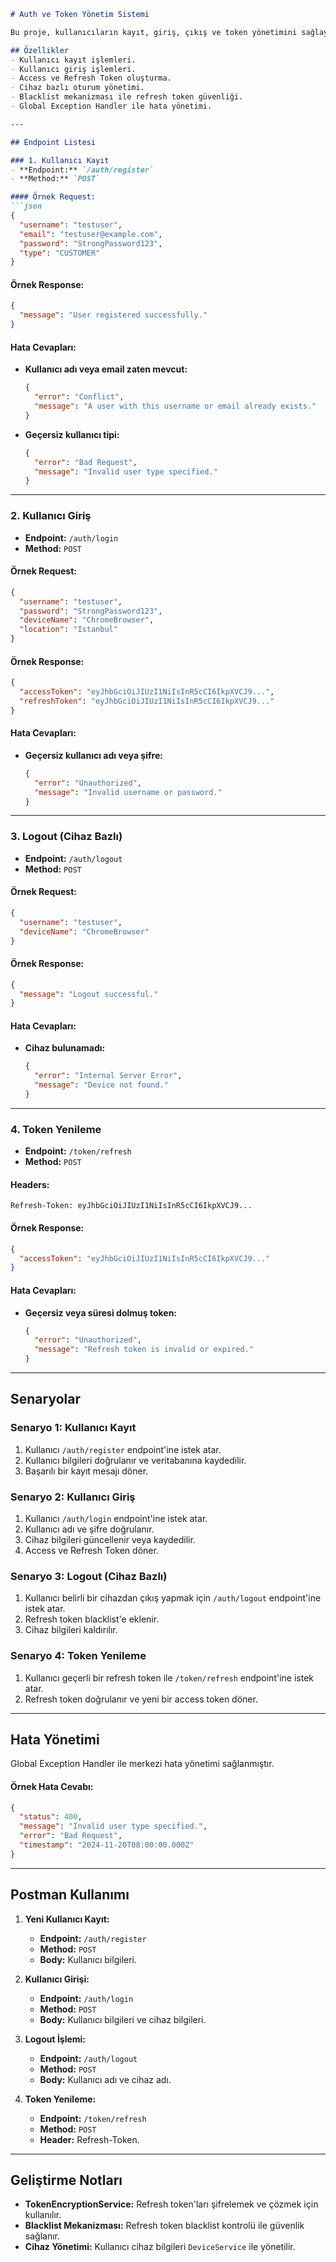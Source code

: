 
```markdown
# Auth ve Token Yönetim Sistemi

Bu proje, kullanıcıların kayıt, giriş, çıkış ve token yönetimini sağlayan bir kimlik doğrulama sistemidir. Güvenlik özellikleri arasında refresh token blacklist mekanizması ve token geçersizlik kontrolleri bulunmaktadır.

## Özellikler
- Kullanıcı kayıt işlemleri.
- Kullanıcı giriş işlemleri.
- Access ve Refresh Token oluşturma.
- Cihaz bazlı oturum yönetimi.
- Blacklist mekanizması ile refresh token güvenliği.
- Global Exception Handler ile hata yönetimi.

---

## Endpoint Listesi

### 1. Kullanıcı Kayıt
- **Endpoint:** `/auth/register`
- **Method:** `POST`

#### Örnek Request:
```json
{
  "username": "testuser",
  "email": "testuser@example.com",
  "password": "StrongPassword123",
  "type": "CUSTOMER"
}
```

#### Örnek Response:
```json
{
  "message": "User registered successfully."
}
```

#### Hata Cevapları:
- **Kullanıcı adı veya email zaten mevcut:**
  ```json
  {
    "error": "Conflict",
    "message": "A user with this username or email already exists."
  }
  ```

- **Geçersiz kullanıcı tipi:**
  ```json
  {
    "error": "Bad Request",
    "message": "Invalid user type specified."
  }
  ```

---

### 2. Kullanıcı Giriş
- **Endpoint:** `/auth/login`
- **Method:** `POST`

#### Örnek Request:
```json
{
  "username": "testuser",
  "password": "StrongPassword123",
  "deviceName": "ChromeBrowser",
  "location": "Istanbul"
}
```

#### Örnek Response:
```json
{
  "accessToken": "eyJhbGciOiJIUzI1NiIsInR5cCI6IkpXVCJ9...",
  "refreshToken": "eyJhbGciOiJIUzI1NiIsInR5cCI6IkpXVCJ9..."
}
```

#### Hata Cevapları:
- **Geçersiz kullanıcı adı veya şifre:**
  ```json
  {
    "error": "Unauthorized",
    "message": "Invalid username or password."
  }
  ```

---

### 3. Logout (Cihaz Bazlı)
- **Endpoint:** `/auth/logout`
- **Method:** `POST`

#### Örnek Request:
```json
{
  "username": "testuser",
  "deviceName": "ChromeBrowser"
}
```

#### Örnek Response:
```json
{
  "message": "Logout successful."
}
```

#### Hata Cevapları:
- **Cihaz bulunamadı:**
  ```json
  {
    "error": "Internal Server Error",
    "message": "Device not found."
  }
  ```

---

### 4. Token Yenileme
- **Endpoint:** `/token/refresh`
- **Method:** `POST`

#### Headers:
```plaintext
Refresh-Token: eyJhbGciOiJIUzI1NiIsInR5cCI6IkpXVCJ9...
```

#### Örnek Response:
```json
{
  "accessToken": "eyJhbGciOiJIUzI1NiIsInR5cCI6IkpXVCJ9..."
}
```

#### Hata Cevapları:
- **Geçersiz veya süresi dolmuş token:**
  ```json
  {
    "error": "Unauthorized",
    "message": "Refresh token is invalid or expired."
  }
  ```

---

## Senaryolar

### Senaryo 1: Kullanıcı Kayıt
1. Kullanıcı `/auth/register` endpoint'ine istek atar.
2. Kullanıcı bilgileri doğrulanır ve veritabanına kaydedilir.
3. Başarılı bir kayıt mesajı döner.

### Senaryo 2: Kullanıcı Giriş
1. Kullanıcı `/auth/login` endpoint'ine istek atar.
2. Kullanıcı adı ve şifre doğrulanır.
3. Cihaz bilgileri güncellenir veya kaydedilir.
4. Access ve Refresh Token döner.

### Senaryo 3: Logout (Cihaz Bazlı)
1. Kullanıcı belirli bir cihazdan çıkış yapmak için `/auth/logout` endpoint'ine istek atar.
2. Refresh token blacklist'e eklenir.
3. Cihaz bilgileri kaldırılır.

### Senaryo 4: Token Yenileme
1. Kullanıcı geçerli bir refresh token ile `/token/refresh` endpoint'ine istek atar.
2. Refresh token doğrulanır ve yeni bir access token döner.

---

## Hata Yönetimi

Global Exception Handler ile merkezi hata yönetimi sağlanmıştır.

#### Örnek Hata Cevabı:
```json
{
  "status": 400,
  "message": "Invalid user type specified.",
  "error": "Bad Request",
  "timestamp": "2024-11-20T08:00:00.000Z"
}
```

---

## Postman Kullanımı

1. **Yeni Kullanıcı Kayıt:**
    - **Endpoint:** `/auth/register`
    - **Method:** `POST`
    - **Body:** Kullanıcı bilgileri.

2. **Kullanıcı Girişi:**
    - **Endpoint:** `/auth/login`
    - **Method:** `POST`
    - **Body:** Kullanıcı bilgileri ve cihaz bilgileri.

3. **Logout İşlemi:**
    - **Endpoint:** `/auth/logout`
    - **Method:** `POST`
    - **Body:** Kullanıcı adı ve cihaz adı.

4. **Token Yenileme:**
    - **Endpoint:** `/token/refresh`
    - **Method:** `POST`
    - **Header:** Refresh-Token.

---

## Geliştirme Notları
- **TokenEncryptionService:** Refresh token'ları şifrelemek ve çözmek için kullanılır.
- **Blacklist Mekanizması:** Refresh token blacklist kontrolü ile güvenlik sağlanır.
- **Cihaz Yönetimi:** Kullanıcı cihaz bilgileri `DeviceService` ile yönetilir.
```

